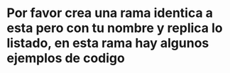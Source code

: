 <h1>Por favor crea una rama identica a esta pero con tu nombre y replica lo listado, en esta rama hay algunos ejemplos de codigo</h1>
